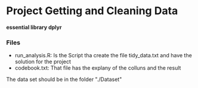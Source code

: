 # Project Getting and Cleaning Data

**essential library dplyr**

### Files
* run_analysis.R: Is the Script tha create the file tidy_data.txt and have the solution for the project
* codebook.txt: That file has the explany of the colluns and the result

The data set should be in the folder "./Dataset"

